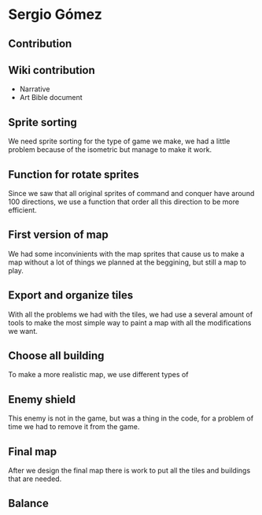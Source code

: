 ﻿# Sergio Gómez
 ## Contribution
 
 ## Wiki contribution
 
 * Narrative
 * Art Bible document
 
 ## Sprite sorting
 We need sprite sorting for the type of game we make, we had a little problem because of the isometric but manage to make it work.
 
 ## Function for rotate sprites
 Since we saw that all original sprites of command and conquer have around 100 directions, we use a function that order all this direction to be more efficient.
 
 ## First version of map
 We had some inconvinients with the map sprites that cause us to make a map without a lot of things we planned at the beggining, but still a map to play.
 
 ## Export and organize tiles
 With all the problems we had with the tiles, we had use a several amount of tools to make the most simple way to paint a map with all the modifications we want.
 
 ## Choose all building
 To make a more realistic map, we use different types of 
 
 ## Enemy shield
 This enemy is not in the game, but was a thing in the code, for a problem of time we had to remove it from the game.
 
 ## Final map
 After we design the final map there is work to put all the tiles and buildings that are needed.
 
 ## Balance
 
